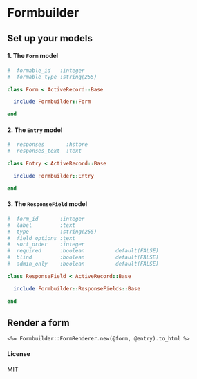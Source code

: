 Formbuilder
========

## Set up your models

#### 1. The `Form` model
```ruby
#  formable_id   :integer
#  formable_type :string(255)

class Form < ActiveRecord::Base

  include Formbuilder::Form

end
```

#### 2. The `Entry` model
```ruby
#  responses       :hstore
#  responses_text  :text

class Entry < ActiveRecord::Base

  include Formbuilder::Entry

end
```

#### 3. The `ResponseField` model
```ruby
#  form_id       :integer
#  label         :text
#  type          :string(255)
#  field_options :text
#  sort_order    :integer
#  required      :boolean          default(FALSE)
#  blind         :boolean          default(FALSE)
#  admin_only    :boolean          default(FALSE)

class ResponseField < ActiveRecord::Base

  include Formbuilder::ResponseFields::Base

end
```

## Render a form
```erb
<%= Formbuilder::FormRenderer.new(@form, @entry).to_html %>
```

#### License

MIT